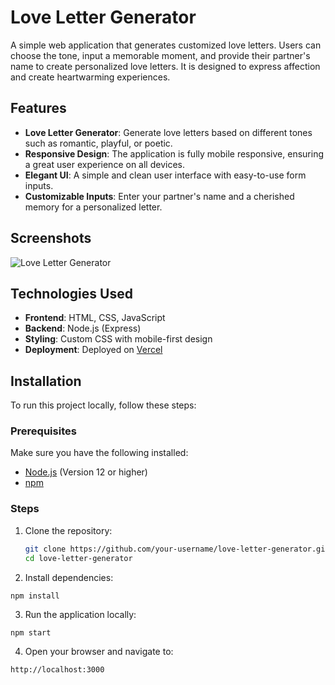 # Love Letter Generator

A simple web application that generates customized love letters. Users can choose the tone, input a memorable moment, and provide their partner's name to create personalized love letters. It is designed to express affection and create heartwarming experiences.

## Features

- **Love Letter Generator**: Generate love letters based on different tones such as romantic, playful, or poetic.
- **Responsive Design**: The application is fully mobile responsive, ensuring a great user experience on all devices.
- **Elegant UI**: A simple and clean user interface with easy-to-use form inputs.
- **Customizable Inputs**: Enter your partner's name and a cherished memory for a personalized letter.

## Screenshots

![Love Letter Generator](./screenshots/preview.jpg)

## Technologies Used

- **Frontend**: HTML, CSS, JavaScript
- **Backend**: Node.js (Express)
- **Styling**: Custom CSS with mobile-first design
- **Deployment**: Deployed on [Vercel](https://vercel.com/)

## Installation

To run this project locally, follow these steps:

### Prerequisites

Make sure you have the following installed:

- [Node.js](https://nodejs.org/) (Version 12 or higher)
- [npm](https://www.npmjs.com/)

### Steps

1. Clone the repository:
   ```bash
   git clone https://github.com/your-username/love-letter-generator.git
   cd love-letter-generator
   ```
2. Install dependencies:

```
npm install
```

3. Run the application locally:

```
npm start
```

4. Open your browser and navigate to:

```
http://localhost:3000
```
